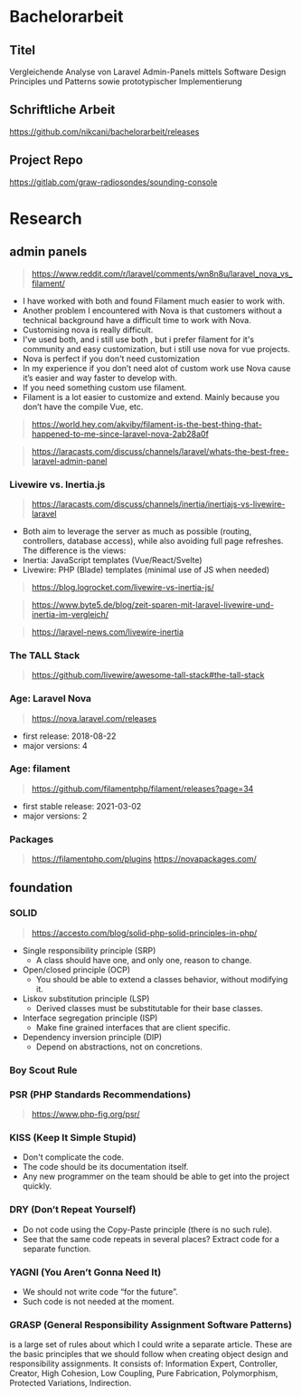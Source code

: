 # Bachelorarbeit

## Titel

Vergleichende Analyse von
Laravel Admin-Panels mittels
Software Design Principles und Patterns
sowie prototypischer Implementierung

## Schriftliche Arbeit

https://github.com/nikcani/bachelorarbeit/releases

## Project Repo

https://gitlab.com/graw-radiosondes/sounding-console

# Research

## admin panels

> https://www.reddit.com/r/laravel/comments/wn8n8u/laravel_nova_vs_filament/

- I have worked with both and found Filament much easier to work with.
- Another problem I encountered with Nova is that customers without a technical background have a difficult time to work
  with Nova.
- Customising nova is really difficult.
- I've used both, and i still use both , but i prefer filament for it's community and easy customization, but i still
  use nova for vue projects.
- Nova is perfect if you don't need customization
- In my experience if you don’t need alot of custom work use Nova cause it’s easier and way faster to develop with.
- If you need something custom use filament.
- Filament is a lot easier to customize and extend. Mainly because you don’t have the compile Vue, etc.

> https://world.hey.com/akviby/filament-is-the-best-thing-that-happened-to-me-since-laravel-nova-2ab28a0f

> https://laracasts.com/discuss/channels/laravel/whats-the-best-free-laravel-admin-panel

### Livewire vs. Inertia.js

> https://laracasts.com/discuss/channels/inertia/inertiajs-vs-livewire-laravel

- Both aim to leverage the server as much as possible (routing, controllers, database access), while also avoiding full
  page refreshes. The difference is the views:
- Inertia: JavaScript templates (Vue/React/Svelte)
- Livewire: PHP (Blade) templates (minimal use of JS when needed)

> https://blog.logrocket.com/livewire-vs-inertia-js/

> https://www.byte5.de/blog/zeit-sparen-mit-laravel-livewire-und-inertia-im-vergleich/

> https://laravel-news.com/livewire-inertia

### The TALL Stack

> https://github.com/livewire/awesome-tall-stack#the-tall-stack

### Age: Laravel Nova

> https://nova.laravel.com/releases

- first release: 2018-08-22
- major versions: 4

### Age: filament

> https://github.com/filamentphp/filament/releases?page=34

- first stable release: 2021-03-02
- major versions: 2

### Packages

> https://filamentphp.com/plugins
> https://novapackages.com/

## foundation

### SOLID

> https://accesto.com/blog/solid-php-solid-principles-in-php/

- Single responsibility principle (SRP)
  - A class should have one, and only one, reason to change.
- Open/closed principle (OCP)
  - You should be able to extend a classes behavior, without modifying it.
- Liskov substitution principle (LSP)
  - Derived classes must be substitutable for their base classes.
- Interface segregation principle (ISP)
  - Make fine grained interfaces that are client specific.
- Dependency inversion principle (DIP)
  - Depend on abstractions, not on concretions.

### Boy Scout Rule

### PSR (PHP Standards Recommendations)

> https://www.php-fig.org/psr/

### KISS (Keep It Simple Stupid)

- Don't complicate the code.
- The code should be its documentation itself.
- Any new programmer on the team should be able to get into the project quickly.

### DRY (Don’t Repeat Yourself)

- Do not code using the Copy-Paste principle (there is no such rule).
- See that the same code repeats in several places? Extract code for a separate function.

### YAGNI (You Aren’t Gonna Need It)

- We should not write code “for the future”.
- Such code is not needed at the moment.

### GRASP (General Responsibility Assignment Software Patterns)

is a large set of rules about which I could write a separate article. These are the basic principles that we should
follow when creating object design and responsibility assignments. It consists of: Information Expert, Controller,
Creator, High Cohesion, Low Coupling, Pure Fabrication, Polymorphism, Protected Variations, Indirection.
